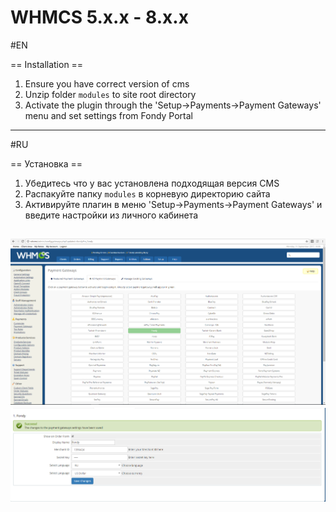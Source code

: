 WHMCS 5.x.x - 8.x.x
=========

#EN

== Installation ==

1. Ensure you have correct version of cms
2. Unzip folder ```modules``` to site root directory
3. Activate the plugin through the 'Setup->Payments->Payment Gateways' menu and set settings from Fondy Portal

---------

#RU

== Установка ==

1. Убедитесь что у вас установлена подходящая версия CMS
2. Распакуйте папку ```modules``` в корневую директорию сайта
3. Активируйте плагин в меню 'Setup->Payments->Payment Gateways' и введите настройки из личного кабинета

![Скриншот][1]
![Скриншот][2]
----

[1]: https://raw.githubusercontent.com/cloudipsp/WHMCS/master/Screenshot_1.png
[2]: https://raw.githubusercontent.com/cloudipsp/WHMCS/master/Screenshot_2.png